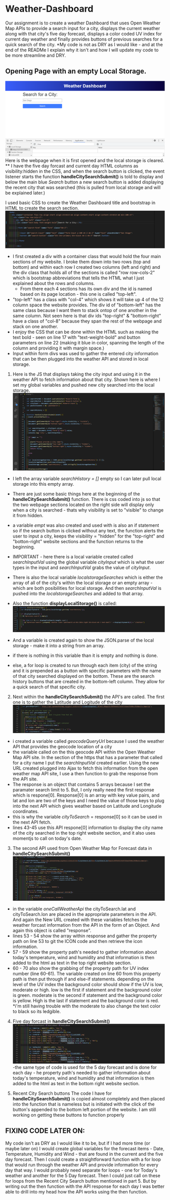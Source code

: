 # Weather-Dashboard
Our assignment is to create a weather Dashboard that uses Open Weather Map APIs to provide a search input for a city, displays the current weather along with that city's five day forecast, displays a color coded UV index for current day weather and finally provides buttons of previous searches for a quick search of the city.
*My code is not as DRY as I would like - and at the end of the READMe I explain why it isn't and how I will update my code to be more streamline and DRY.

## Opening Page with an empty Local Storage.
![Empty Local Storage Home Page](assets\no-localStorage-opening-page.png)
Here is the webpage when it is first opened and the local storage is cleared.
** I have the five day forcast and current day HTML columns as visibility:hidden in the CSS, and when the search button is clicked, the event listener starts the function **handleCitySearchSubmit()** is told to display and below the main blue *Search* button a new search button is added displaying the recent city that was searched (this is pulled from local storage and will be explained later.)

I used basic CSS to create the Weather Dashboard title and bootstrap in HTML to create the search section.
![Top Left Column HTML](assets\top-left-html.png)
- I first created a div with a container class that would hold the four main sections of my website. I broke them down into two rows (top and bottom) and within each row I created two columns (left and right) and the div class that holds all of the sections is called "row row-cols-2" which is bootstrap abbreviations that tells the HTML what I just explained about the rows and columns. 
    - From there each 4 sections has its own div and the id is named based on its page location - this one is called "top-left".
- "top-left" has a class with "col-4" which shows it will take up 4 of the 12 column space the website provides. The div id of "bottom-left" has the same class because I want them to stack ontop of one another in the same column. Not seen here is that div ids "top-right" & "bottom-right" have a class of "col-8" because they span the rest of the webpage and stack on one another.
- I enjoy the CSS that can be done within the HTML such as making the text bold - seen on line 17 with "text-weight-bold" and button parameters on line 22 (making it blue in color, spanning the length of the column and providing it with margin space.)
- Input within form divs was used to gather the entered city information that can be then plugged into the weather API and stored in local storage.

1. Here is the JS that displays taking the city input and using it in the weather API to fetch information about that city. Shown here is where I set my global variables and pushed new city searched into the local storage.
![global variables and local storage](assets\first-section-JS.png)
- I left the array variable *searchHistory = []* empty so I can later pull local storage into this empty array.
- There are just some basic things here at the beginning of the **handleCitySearchSubmit()** function. There is css coded into js so that the two webpage sections located on the right side will display only when a city is searched - thats why visibility is set to "visible" to change it from hidden.
- a variable *empt* was also created and used with is also an if statement so if the search button is clicked without any text, the function alerts the user to input a city, keeps the visibility = "hidden" for the "top-right" and "botton-right" website sections and the function returns to the beginning.
- IMPORTANT - here there is a local variable created called *searchInputVal* using the global variable *cityInput* which is what the user types in the input and *searchInputVal* grabs the value of *cityInput*.
- There is also the local variable *localstorageSearches* which is either the array of all of the city's within the local storage or an empty array - which are both posibilities for local storage. And then *searchInputVal* is pushed into the *localstorageSearches* and added to that array.

- Also the function **displayLocalStorage()** is called:
![displayLocalStorage](assets\displayLocalStorage().png)
- And a variable is created again to show the JSON.parse of the local storage - make it into a string from an array.
- if there is nothing in this variable than it is empty and nothing is done.
- else, a for loop is created to run through each item (city) of the string and it is prepended as a button with specific parameters with the name of that city searched displayed on the bottom. These are the search history buttons that are created in the bottom-left column. They allow for a quick search of that specific city.

2. Next within the **handleCitySearchSubmit()** the API's are called. The first one is to gather the Latitude and Logitude of the city
![city search within weather api](assets\first-API-Search.png)
- i created a variable called *geocodeQueryUrl* because I used the weather API that provides the geocode location of a city
- the variable called on the this geocode API within the Open Weather Map API site. In the section of the https that has a parameter that called for a city name I put the *searchInputVal* created earlier. Using the new URL created plugged into Ajax to fetch this information from the open weather map API site, I use a then function to grab the response from the API site. 
- The response is an object that contains 5 arrays because I set the paramater search limit to 5. But, I only really need the first response which is respone[0]. Response[0] is an array with key value pairs, and lat and lon are two of the keys and I need the value of those keys to plug into the next API which gives weather based on Latitude and Longitude coordinates. 
- this is why the variable *cityToSearch* = response[0] so it can be used in the next API fetch.
- lines 43-45 use this API respone[0] information to display the city name of the city searched in the top right website section, and it also uses momentjs to call on today's date.

3. The second API used from Open Weather Map for Forecast data in **handleCitySearchSubmit()**
![Second API 1](assets\second-API-Part1.png)
- in the variable *oneCallWeatherApi* the cityToSearch.lat and cityToSearch.lon are placed in the appropriate parameters in the API. And again the New URL created with these variables fetches the weather forcast information from the API in the form of an Object. And again this object is called "response".
- lines 53 - 54 show the array within response and gather the property path on line 53 to git the ICON code and then retrieve the icon information.
- 57 - 59 show the property path's needed to gather information about today's temperature, wind and humidity and that information is then added to the html as text in the top right website section.
- 60 - 70 also show the grabbing of the property path for UV index number (line 60-61). The variable created on line 60 from this property path is then put through if and else-if statements. depending on the level of the UV index the background color should show if the UV is low, moderate or high. low is the first if statement and the background color is green. moderate is the second if statement and the background color is yellow. High is the last if statement and the background color is red. *i'm still having trouble with the moderate to also change the text color to black so its ledgible.  

4. Five day forcast in **handleCitySearchSubmit()**
![5 day forcast](assets\5day-forecast-js.png)
-the same type of code is used for the 5 day forecast and is done for each day - he property path's needed to gather information about today's temperature, wind and humidity and that information is then added to the html as text in the bottom right website section.

5. Recent City Search buttons
The code I have for **handleCitySearchSubmit()** is copied almost completely and then placed into the function that is nameless but is initiated with the click of the button's appended to the bottom left portion of the website.
I am still working on getting these buttons to function properly




## FIXING CODE LATER ON:
My code isn't as DRY as I would like it to be, but if I had more time (or maybe later on) I would create global variables for the forecast items - Date, Temperature, Humidity and Wind - that are found in the current and the five day forecast. Then I could create a straightforward function with a for loop that would run through the weather API and provide information for every day that way. I would probably need separate for loops - one for Today's weather and another for the 5 Day forecast.
Then I could just call on these for loops from the Recent City Search button mentioned in part 5.
But by writing out the then function with the API response for each day I was better able to drill into my head how the API works using the then function.